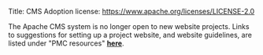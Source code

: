 Title: CMS Adoption
license: https://www.apache.org/licenses/LICENSE-2.0

The Apache CMS system is no longer open to new website projects. Links to suggestions for setting up a project website, and website guidelines, are listed under "PMC resources" **[here][1]**.


  [1]: https://infra.apache.org/doc.html
